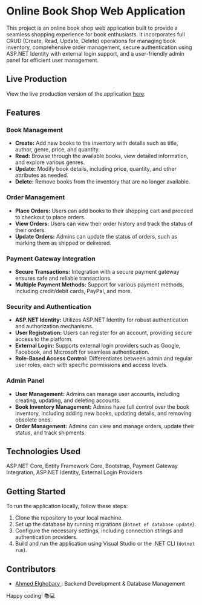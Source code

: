 # Online Book Shop Web Application

This project is an online book shop web application built to provide a seamless shopping experience for book enthusiasts. It incorporates full CRUD (Create, Read, Update, Delete) operations for managing book inventory, comprehensive order management, secure authentication using ASP.NET Identity with external login support, and a user-friendly admin panel for efficient user management.

## Live Production
View the live production version of the application [here](https://bookcorner.runasp.net/).


## Features

### Book Management
- **Create:** Add new books to the inventory with details such as title, author, genre, price, and quantity.
- **Read:** Browse through the available books, view detailed information, and explore various genres.
- **Update:** Modify book details, including price, quantity, and other attributes as needed.
- **Delete:** Remove books from the inventory that are no longer available.

### Order Management
- **Place Orders:** Users can add books to their shopping cart and proceed to checkout to place orders.
- **View Orders:** Users can view their order history and track the status of their orders.
- **Update Orders:** Admins can update the status of orders, such as marking them as shipped or delivered.

### Payment Gateway Integration
- **Secure Transactions:** Integration with a secure payment gateway ensures safe and reliable transactions.
- **Multiple Payment Methods:** Support for various payment methods, including credit/debit cards, PayPal, and more.

### Security and Authentication
- **ASP.NET Identity:** Utilizes ASP.NET Identity for robust authentication and authorization mechanisms.
- **User Registration:** Users can register for an account, providing secure access to the platform.
- **External Login:** Supports external login providers such as Google, Facebook, and Microsoft for seamless authentication.
- **Role-Based Access Control:** Differentiates between admin and regular user roles, each with specific permissions and access levels.

### Admin Panel
- **User Management:** Admins can manage user accounts, including creating, updating, and deleting accounts.
- **Book Inventory Management:** Admins have full control over the book inventory, including adding new books, updating details, and removing obsolete ones.
- **Order Management:** Admins can view and manage orders, update their status, and track shipments.

## Technologies Used
ASP.NET Core, Entity Framework Core, Bootstrap, Payment Gateway Integration, ASP.NET Identity, External Login Providers

## Getting Started
To run the application locally, follow these steps:
1. Clone the repository to your local machine.
2. Set up the database by running migrations (`dotnet ef database update`).
3. Configure the necessary settings, including connection strings and authentication providers.
4. Build and run the application using Visual Studio or the .NET CLI (`dotnet run`).

## Contributors

- [Ahmed Elghobary ](https://www.linkedin.com/in/ahmed-elghobary/): Backend Development & Database Management

 Happy coding! 📚💻
